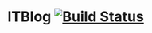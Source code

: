 # ITBlog [![Build Status](https://travis-ci.org/CandyaCao/ITBlog.svg?branch=master)](https://travis-ci.org/CandyaCao/ITBlog)

